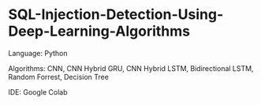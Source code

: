 # SQL-Injection-Detection-Using-Deep-Learning-Algorithms

Language: Python

Algorithms: CNN, CNN Hybrid GRU, CNN Hybrid LSTM, Bidirectional LSTM, Random Forrest, Decision Tree

IDE: Google Colab
